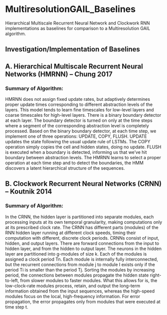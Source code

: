 # MultiresolutionGAIL_Baselines
Hierarchical Multiscale Recurrent Neural Network and Clockwork RNN implementations as baselines for comparison to a Multiresolution GAIL algorithm.

## Investigation/Implementation of Baselines

## A.	Hierarchical Multiscale Recurrent Neural Networks (HMRNN) – Chung 2017
### Summary of Algorithm:

HMRNN does not assign fixed update rates, but adaptively determines proper update times corresponding to different abstraction levels of the layers. This model tends to learn fine timescales for low-level layers and coarse timescales for high-level layers. There is a binary boundary detector at each layer. The boundary detector is turned on only at the time steps where a segment of the corresponding abstraction level is completely processed. Based on the binary boundary detector, at each time step, we implement one of three operations: UPDATE, COPY, FLUSH. UPDATE updates the state following the usual update rule of LSTMs. The COPY operation simply copies the cell and hidden states, doing no update. FLUSH is executed when a boundary is detected, informing us that we’ve hit  boundary between abstraction levels. The HMRNN learns to select a proper operation at each time step and to detect the boundaries, the HMM discovers a latent hierarchical structure of the sequences. 

## B. Clockwork Recurrent Neural Networks (CRNN) – Koutnik 2014
### Summary of Algorithm:

In the CRNN, the hidden layer is partitioned into separate modules, each processing inputs at its own temporal granularity, making computations only at its prescribed clock rate. The CRNN has different parts (modules) of the RNN hidden layer running at different clock speeds, timing their computation with different, discrete clock periods. CRNNs consist of input, hidden, and output layers. There are forward connections from the input to hidden layer, and from the hidden to output layer. The neurons in the hidden layer are partitioned into g-modules of size k. Each of the modules is assigned a clock period Tn. Each module is internally fully interconnected, but the recurrent connections from module j to module I exists only if the period Ti is smaller than the period Tj. Sorting the modules by increasing period, the connections between modules propagate the hidden state right-to-left, from slower modules to faster modules. What this allows for is, the low-clock-rate modules process, retain, and output the long-term information obtained from the input sequences, whereas the high-speed modules focus on the local, high-frequency information. For error propagation, the error propagates only from modules that were executed at time step t. 

